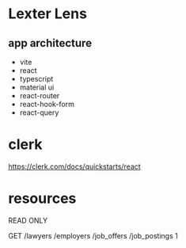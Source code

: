 # Lexter Lens

## app architecture

- vite
- react
- typescript
- material ui
- react-router
- react-hook-form
- react-query

# clerk

https://clerk.com/docs/quickstarts/react

# resources

READ ONLY

GET
/lawyers
/employers
/job_offers
/job_postings
1